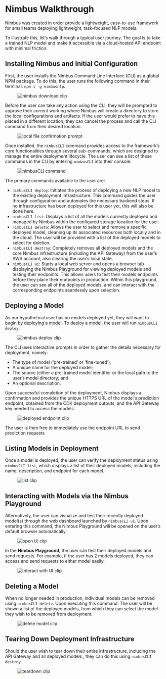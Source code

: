 # Nimbus Walkthrough

Nimbus was created in order provide a lightweight, easy-to-use framework for small teams deploying lightweight, task-focused NLP models.

To illustrate this, let’s walk through a typical user journey. The goal is to take a trained NLP model and make it accessible via a cloud-hosted API endpoint with minimal friction.

## Installing Nimbus and Initial Configuration

First, the user installs the Nimbus Command Line Interface (CLI) as a global NPM package. To do this, the user runs the following command in their terminal: `npm i -g nimbusnlp`.

<figure>
  <div className="w-full sm:w-[100%] md:w-[100%] block">
    <img
      src="/img/gifs/FinalNimbusDownload.gif"
      alt="nimbus download clip"
      className="align-top object-contain border-2 rounded-[20px] shadow-[0_0_20px_#AA8976] border-[#E5E7EB]"
    />
  </div>
</figure>

Before the user can take any action using the CLI, they will be prompted to approve their current working where Nimbus will create a directory to store the local configurations and artifacts. If the user would prefer to have this placed in a different location, they can cancel the process and call the CLI command from their desired location.

<figure>
  <div className="w-full sm:w-[100%] md:w-[100%] block">
    <img
      src="/img/gifs/localFileLocation.png"
      alt="local file confirmation prompt"
      className="align-top object-contain border-2 rounded-[20px] shadow-[0_0_20px_#AA8976] border-[#E5E7EB]"
    />
  </div>
</figure>

Once installed, the `nimbusCLI` command provides access to the framework’s core functionalities through several sub-commands, which are designed to manage the entire deployment lifecycle. The user can see a list of these commands in the CLI by entering `nimbusCLI` into their console.

<figure>
  <div className="w-full sm:w-[100%] md:w-[100%] block">
    <img
      src="/img/gifs/nimbusCLI.png"
      alt="nimbusCLI command"
      className="align-top object-contain border-2 rounded-[20px] shadow-[0_0_20px_#AA8976] border-[#E5E7EB]"
    />
  </div>
</figure>

The primary commands available to the user are:

- `nimbusCLI deploy`: Initiates the process of deploying a new NLP model to the existing deployment infrastructure. This command guides the user through configuration and automates the necessary backend steps. If no infrastructure has been deployed for this user yet, this will also be done here.
- `nimbusCLI list`: Displays a list of all the models currently deployed and managed by Nimbus within the configured storage location for the user.
- `nimbusCLI delete`: Allows the user to select and remove a specific deployed model, cleaning up its associated resources both locally and in the cloud. The user will be provided with a list of the deployed models to select for deletion.
- `nimbusCLI destroy`: Completely removes all deployed models and the core Nimbus infrastructure (including the API Gateway) from the user’s AWS account, also clearing the user’s local state.
- `nimbusCLI ui`: Starts a local web server and opens a browser tab displaying the Nimbus Playground for viewing deployed models and testing their endpoints. This allows users to test their models endpoints before they place their endpoints in production. Within this playground, the user can see all of the deployed models, and can interact with the corresponding endpoints seamlessly upon selection.

## Deploying a Model

As our hypothetical user has no models deployed yet, they will want to begin by deploying a model. To deploy a model, the user will run `nimbusCLI deploy`.

<figure>
  <div className="w-full sm:w-[100%] md:w-[100%] block">
    <img
      src="/img/gifs/FinalModelDeployment.gif"
      alt="nimbus deploy clip"
      className="align-top object-contain border-2 rounded-[20px] shadow-[0_0_20px_#AA8976] border-[#E5E7EB]"
    />
  </div>
</figure>

The CLI uses interactive prompts in order to gather the details necessary for deployment, namely:

- The type of model (‘pre-trained’ or ‘fine-tuned’);
- A unique name for the deployed model;
- The source (either a pre-trained model identifier or the local path to the user’s model directory; and
- An optional description.

Upon successful completion of the deployment, Nimbus displays a confirmation and provides the unique HTTPS URL of the model's prediction endpoint, obtained from the CDK deployment outputs, and the API Gateway key needed to access the models.

<figure>
  <div className="w-full sm:w-[100%] md:w-[100%] block">
    <img
      src="/img/gifs/deployedEndpoint.png"
      alt="deployed endpoint clip"
      className="align-top object-contain border-2 rounded-[20px] shadow-[0_0_20px_#AA8976] border-[#E5E7EB]"
    />
  </div>
</figure>

The user is then free to immediately use the endpoint URL to send prediction requests

## Listing Models in Deployment

Once a model is deployed, the user can verify the deployment status using `nimbusCLI list`, which displays a list of their deployed models, including the name, description, and endpoint for each model.

<figure>
  <div className="w-full sm:w-[100%] md:w-[100%] block">
    <img
      src="/img/gifs/FinalList.gif"
      alt="list clip"
      className="align-top object-contain border-2 rounded-[20px] shadow-[0_0_20px_#AA8976] border-[#E5E7EB]"
    />
  </div>
</figure>

## Interacting with Models via the Nimbus Playground

Alternatively, the user can visualize and test their recently deployed model(s) through the web dashboard launched by `nimbusCLI ui`. Upon entering this command, the Nimbus Playground will be opened on the user’s default browser automatically.

<figure>
  <div className="w-full sm:w-[100%] md:w-[100%] block">
    <img
      src="/img/gifs/OpenUI.gif"
      alt="open UI clip"
      className="align-top object-contain border-2 rounded-[20px] shadow-[0_0_20px_#AA8976] border-[#E5E7EB]"
    />
  </div>
</figure>

In the **Nimbus Playground**, the user can test their deployed models and send requests. For example, if the user has 2 models deployed, they can access and send requests to either model easily.

<figure>
  <div className="w-full sm:w-[100%] md:w-[100%] block">
    <img
      src="/img/gifs/UIModelQuery.gif"
      alt="interact with UI clip"
      className="align-top object-contain border-2 rounded-[20px] shadow-[0_0_20px_#AA8976] border-[#E5E7EB]"
    />
  </div>
</figure>

## Deleting a Model

When no longer needed in production, individual models can be removed using `nimbusCLI delete`. Upon executing this command. The user will be shown a list of the deployed models, from which they can select the model they wish to be removed from deployment.

<figure>
  <div className="w-full sm:w-[100%] md:w-[100%] block">
    <img
      src="/img/gifs/deletemodel.gif"
      alt="delete model clip"
      className="align-top object-contain border-2 rounded-[20px] shadow-[0_0_20px_#AA8976] border-[#E5E7EB]"
    />
  </div>
</figure>

## Tearing Down Deployment Infrastructure

Should the user wish to tear down their entire infrastructure, including the API Gateway and all deployed models , they can do this using `nimbusCLI destroy`.

<figure>
  <div className="w-full sm:w-[100%] md:w-[100%] block">
    <img
      src="/img/gifs/Destroy.gif"
      alt="teardown clip"
      className="align-top object-contain border-2 rounded-[20px] shadow-[0_0_20px_#AA8976] border-[#E5E7EB]"
    />
  </div>
</figure>
